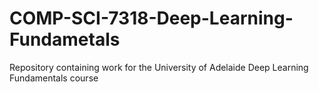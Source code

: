 # COMP-SCI-7318-Deep-Learning-Fundametals
Repository containing work for the University of Adelaide Deep Learning Fundamentals course
